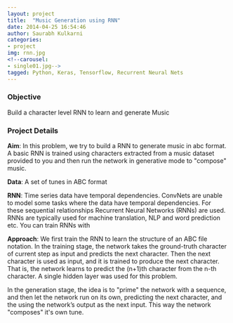 ```yaml
---
layout: project
title:  "Music Generation using RNN"
date: 2014-04-25 16:54:46
author: Saurabh Kulkarni
categories:
- project
img: rnn.jpg
<!--carousel:
- single01.jpg-->
tagged: Python, Keras, Tensorflow, Recurrent Neural Nets
---
```

### Objective
Build a character level RNN to learn and generate Music

### Project Details
**Aim**: In this problem, we try to build a RNN to generate music in abc format. 
A basic RNN is trained using characters extracted from a music dataset provided to you and then run
the network in generative mode to "compose" music.

**Data**: A set of tunes in ABC format

**RNN**: Time series data have temporal dependencies. ConvNets are unable to model some tasks where the data have temporal dependencies. For these sequential
relationships Recurrent Neural Networks (RNNs) are used. RNNs are typically used for machine translation, NLP and 
word prediction etc. You can train RNNs with 

**Approach**:
We first train the RNN to learn the structure of an ABC file notation. In the training stage, the network takes the ground-truth character of current step as input and predicts the
next character. Then the next character is used as input, and it is trained to produce the next character. That is, the network learns to predict the (n+1)th character from the
n-th character. A single hidden layer was used for this problem.

In the generation stage, the idea is to "prime" the network with a sequence, and then let the network run on its own, predicting the next character, and the using the network’s output 
as the next input. This way the network "composes" it's own tune. 